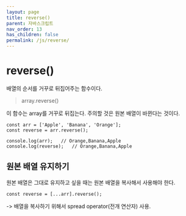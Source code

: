 ```yaml
---
layout: page
title: reverse()
parent: 자바스크립트
nav_order: 13
has_children: false
permalink: /js/reverse/
---
```


# reverse()

배열의 순서를 거꾸로 뒤집어주는 함수이다.

> array.reverse()

이 함수는 array를 거꾸로 뒤집는다. 주의할 것은 원본 배열이 바뀐다는 것이다.

```
const arr = ['Apple', 'Banana', 'Orange'];
const reverse = arr.reverse();

console.log(arr);   // Orange,Banana,Apple
console.log(reverse);   // Orange,Banana,Apple
```

## 원본 배열 유지하기

원본 배열은 그대로 유지하고 싶을 때는 원본 배열을 복사해서 사용해야 한다.

```
const reverse = [...arr].reverse();
```

-> 배열을 복사하기 위해서 spread operator(전개 연산자) 사용.
